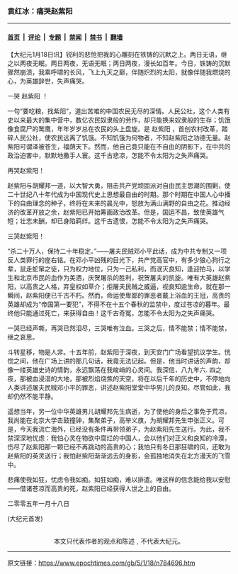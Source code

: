 ### 袁红冰：痛哭赵紫阳

---

#### [首页](../../../..?n784696) &nbsp;|&nbsp; [评论](../../../../../epoch-comment?n784696) &nbsp;|&nbsp; [专题](../../../../../epoch-special?n784696) &nbsp;|&nbsp; [禁闻](../../../../../epoch-news?n784696) &nbsp;|&nbsp; [禁书](../../../../../books?n784696) &nbsp;|&nbsp; [翻墙](https://github.com/gfw-breaker/nogfw/blob/master/README.md?n784696)


<div class="post_content" id="artbody" itemprop="articleBody">
 <!-- article content begin -->
 <p>
  【大纪元1月18日讯】锐利的悲怆把我的心雕刻在铁铸的沉默之上。两日无语，继之以两夜无眠。两日两夜，无语无眠；两日两夜，漫长如百年。今日，铁铸的沉默骤然崩溃，我乘呼啸的长风，飞上九天之巅，伴随炽烈的太阳，就像伴随我燃烧的心，为英雄辞世，失声痛哭。
 </p>
 <p>
  一哭
  <ok href="https://www.epochtimes.com/gb/tag/%E8%B5%B5%E7%B4%AB%E9%98%B3.html">
   赵紫阳
  </ok>
  ！
 </p>
 <p>
  一句“要吃粮，找紫阳”，道出苦难的中国农民无尽的深情。人民公社，这个人类有史以来最大的集中营中，数亿农民奴隶般的劳作，却只能换来奴隶般的生存；饥饿像食腐尸的鹫鹰，年年岁岁总在农民的头上盘旋。是
  <ok href="https://www.epochtimes.com/gb/tag/%E8%B5%B5%E7%B4%AB%E9%98%B3.html">
   赵紫阳
  </ok>
  ，首创农村改革，踏碎人民公社，使农民远离了饥饿。不知饥饿为何物者，不知赵紫阳之功德无量。赵紫阳可谓泽被苍生，福荫天下。然而，他自己竟只能在不自由的阴影下，在中共的政治迫害中，默默地撒手人寰。这千古悲凉，怎能不令太阳为之失声痛哭。
 </p>
 <p>
  再哭赵紫阳！
 </p>
 <p>
  赵紫阳与胡耀邦一道，以大智大勇，阻击共产党顽固派对自由民主思潮的围剿，使二十世纪八十年代成为中国现代史上思想最自由的时期。那个时期在中国人心中播下的自由理念的种子，终将在未来的晨光中，怒放为满山满野的自由之花。推动经济的改革开放之余，赵紫阳已开始筹画政治改革。但是，国运不昌，致使英雄气短；壮志未酬，却已身陷羁绊。这千古遗恨，怎能不令太阳为之失声痛哭。
 </p>
 <p>
  三哭赵紫阳！
 </p>
 <p>
  “杀二十万人，保持二十年稳定。”――屠夫民贼邓小平此话，成为中共专制又一项反人类罪行的座右铭。在邓小平凶残的目光下，共产党高官中，有多少狼心狗行之辈，鼠走蛇窜之徒，只为权力地位，只为一己私利，而泯灭良知，逢迎拍马，以学生和北京市民的血作为美酒，庆贺屠杀的胜利，祝贺屠夫的凯旋。唯有大英雄赵紫阳，以高贵之人格，弃皇权如草介；拒屠夫民贼之威逼，视良知逾生命。就在那一瞬间，赵紫阳便已千古不朽。然而，命运使卑鄙的罪恶者戴上浴血的王冠，高贵的英雄却成为“帝国第一要犯”，不得不在十五个春秋的监禁中，度过苍凉的暮年。最终他只能通过死亡，来获得自由！这千古奇冤，怎能不令太阳为之失声痛哭。
 </p>
 <p>
  一哭已经声嘶，再哭已然泪尽，三哭唯有泣血。三哭之后，情不能禁；情不能禁，继之哀思。
 </p>
 <p>
  斗转星移，物是人非。十五年前，赵紫阳于深夜，到天安门广场看望抗议学生。恍惚之间，他在广场上讲的那几句话，我竟无法记起。但是，他当时讲话的声韵，却像一缕英雄史诗的情韵，永远飘荡在我峻峭的心灵间。我深信，八九年六. 四之夜，那被血浸湿的大地，那被烈焰烧焦的天空，将在以后千年的历史中，不停地向人类讲述屠夫民贼邓小平的罪恶，讲述赵紫阳堂堂中华男儿的良知。尽管如此，我却仍然不能平静。
 </p>
 <p>
  遥想当年，另一位中华英雄男儿胡耀邦先生病逝，为了使他的身后之事免于荒凉，我尚能在北京大学击鼓撞钟，集聚弟子，高举义旗，为胡耀邦先生申张正义。可是，今天我流亡海外，已经没有条件再带领弟子，为赵紫阳先生送行。为此，我不禁深深地忧虑：我怕心灵在物欲中腐烂的中国人，会以他们对正义和良知的冷漠，伤尽了赵紫阳那一颗已经不再跳动的高贵的心；我怕只有冬日那狂啸的风，还敢为赵紫阳的英灵送行；我怕赵紫阳渐渐远去的身影，会孤独地消失在北方漫天的飞雪中。
 </p>
 <p>
  悲痛使我如狂，忧虑令我如痴。如狂如痴，难以排遣。唯这样的信念能给我以安慰――借诸苍凉而高贵的死，赵紫阳已经获得人世之上的自由。
 </p>
 <p>
  二零零五年一月十八日
 </p>
 <p>
  (大纪元首发)
  <br/>
  <font color="#ffffff">
   (http://www.dajiyuan.com)
  </font>
  <br/>
  <center>
   <font class="GY16">
    本文只代表作者的观点和陈述﹐不代表大纪元。
   </font>
  </center>
 </p>
 <!-- article content end -->
 <div id="below_article_ad">
 </div>
</div>


---

原文链接：https://www.epochtimes.com/gb/5/1/18/n784696.htm